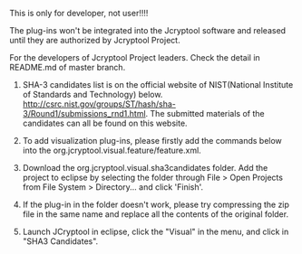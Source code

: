 This is only for developer, not user!!!!

The plug-ins won't be integrated into the Jcryptool software and released until they are authorized by Jcryptool Project.

For the developers of Jcryptool Project leaders. Check the detail in README.md of master branch.

1. SHA-3 candidates list is on the official website of NIST(National Institute of Standards and Technology) below. http://csrc.nist.gov/groups/ST/hash/sha-3/Round1/submissions_rnd1.html. The submitted materials of the candidates can all be found on this website. 

2.  To add visualization plug-ins, please firstly add the commands below into the org.jcryptool.visual.feature/feature.xml.

   <plugin
         id="org.jcryptool.visual.sha3candidates"
         download-size="0"
         install-size="0"
         version="0.0.0"
         unpack="false"/>

3. Download the org.jcryptool.visual.sha3candidates folder. Add the project to eclipse by selecting the folder through File > Open Projects from File System > Directory... and click 'Finish'. 

4. If the plug-in in the folder doesn't work, please try compressing the zip file in the same name and replace all the contents of the original folder.

5. Launch JCryptool in eclipse, click the "Visual" in the menu, and click in "SHA3 Candidates". 
